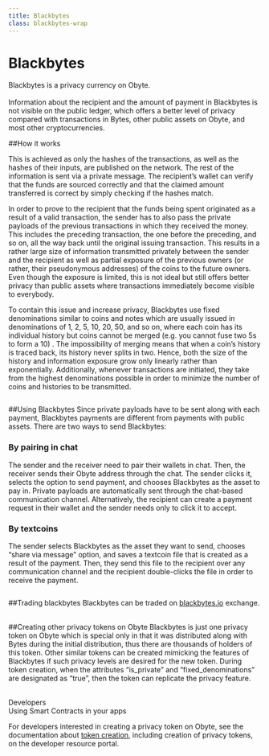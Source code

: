 ```yaml
---
title: Blackbytes
class: blackbytes-wrap
---
```


# Blackbytes

<div class="sub-block">
    Blackbytes is a privacy currency on Obyte. <br>
    <br>
    Information about the recipient and the amount of payment in Blackbytes is not visible on the public ledger, 
    which offers a better level of privacy compared with transactions in Bytes, other public assets on Obyte, 
    and most other cryptocurrencies.
</div>

##How it works

<div class="flex-block">
    <div class="info-block">
        <p>
            This is achieved as only the hashes of the transactions, as well as the hashes of their inputs, are published on the network. The rest of the information is sent via a private message. The recipient’s wallet can verify that the funds are sourced correctly and that the claimed amount transferred is correct by simply checking if the hashes match.
        </p>
        <p>
            In order to prove to the recipient that the funds being spent originated as a result of a valid transaction, the sender has to also pass the private payloads of the previous transactions in which they received the money. This includes the preceding transaction, the one before the preceding, and so on, all the way back until the original issuing transaction. This results in a rather large size of information transmitted privately between the sender and the recipient as well as partial exposure of the previous owners (or rather, their pseudonymous addresses) of the coins to the future owners. Even though the exposure is limited, this is not ideal but still offers better privacy than public assets where transactions immediately become visible to everybody.
        </p>
        <p>
            To contain this issue and increase privacy, Blackbytes use fixed denominations similar to coins and notes which are usually issued in denominations of 1, 2, 5, 10, 20, 50, and so on, where each coin has its individual history but coins cannot be merged (e.g. you cannot fuse two 5s to form a 10) . The impossibility of merging means that when a coin’s history is traced back, its history never splits in two. Hence, both the size of the history and information exposure grow only linearly rather than exponentially. Additionally, whenever transactions are initiated, they take from the highest denominations possible in order to minimize the number of coins and histories to be transmitted.
        </p>
    </div>
    <div class="img-block">
        <img src="/user/themes/obyte/assets/blackbytes/img1.png" alt="">
    </div>    
</div>

##Using Blackbytes
Since private payloads have to be sent along with each payment, Blackbytes payments are different from payments with public assets. There are two ways to send Blackbytes:

<div class="blackbytes-details">
    <div class="blackbytes-block">
        <h3>By pairing in chat</h3>
        <p>
            The sender and the receiver need to pair their wallets in chat. Then, the receiver sends their Obyte address through the chat. The sender clicks it, selects the option to send payment, and chooses Blackbytes as the asset to pay in. Private payloads are automatically sent through the chat-based communication channel. Alternatively, the recipient can create a payment request in their wallet and the sender needs only to click it to accept.
        </p>
    </div>
    <div class="blackbytes-block">
        <h3>By textcoins</h3>
        <div class="d-flex">
            <p>
                The sender selects Blackbytes as the asset they want to send, chooses “share via message” option, and saves a textcoin file that is created as a result of the payment. Then, they send this file to the recipient over any communication channel and the recipient double-clicks the file in order to receive the payment.
            </p>
            <img src="/user/themes/obyte/assets/blackbytes/img2.png" alt="">
        </div>
    </div>
</div>

##Trading blackbytes
Blackbytes can be traded on <a target="_blank" href="https://blackbytes.io/">blackbytes.io</a> exchange.
<br><br>

##Creating other privacy tokens on Obyte
Blackbytes is just one privacy token on Obyte which is special only in that it was distributed along with Bytes during the initial distribution, thus there are thousands of holders of this token. Other similar tokens can be created mimicking the features of Blackbytes if such privacy levels are desired for the new token. During token creation, when the attributes “is_private” and “fixed_denominations” are designated as “true”, then the token can replicate the privacy feature.
<br><br>

<div class="dev-blog">
    <div class="dev-img-block">
        <img src="/user/themes/obyte/assets/chatbots/doc.svg" alt="">
    </div>
    <div class="info-block">
        <div class="cat">Developers</div>
        <div class="title">Using Smart Contracts in your apps</div>
        <p>
            For developers interested in creating a privacy token on Obyte, see the documentation about 
            <a href="https://developer.obyte.org/issuing-assets-on-byteball" target="_blank">token creation</a>, including creation of privacy tokens, on the developer resource portal.
        </p>
    </div>
</div>
